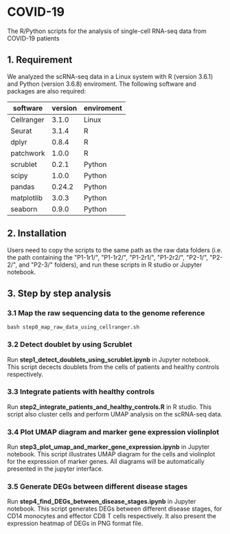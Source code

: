 # COVID-19
The R/Python scripts for the analysis of single-cell RNA-seq data from COVID-19 patients

## 1. Requirement
We analyzed the scRNA-seq data in a Linux system with R (version 3.6.1) and Python (version 3.6.8) enviroment. The following software and packages are also required:

software|version|enviroment
-|-|-
Cellranger|3.1.0|Linux
Seurat|3.1.4|R
dplyr|0.8.4|R
patchwork|1.0.0|R
scrublet|0.2.1|Python
scipy|1.0.0|Python
pandas|0.24.2|Python
matplotlib|3.0.3|Python
seaborn|0.9.0|Python

## 2. Installation
Users need to copy the scripts to the same path as the raw data folders (i.e. the path containing the "P1-1r1/", "P1-1r2/", "P1-2r1/", "P1-2r2/", "P2-1/", "P2-2/", and "P2-3/" folders), and run these scripts in R studio or Jupyter notebook.

## 3. Step by step analysis

### 3.1 Map the raw sequencing data to the genome reference

    bash step0_map_raw_data_using_cellranger.sh

### 3.2 Detect doublet by using Scrublet
Run **step1_detect_doublets_using_scrublet.ipynb** in Jupyter notebook. This script decects doublets from the cells of patients and healthy controls respectively.

### 3.3 Integrate patients with healthy controls
Run **step2_integrate_patients_and_healthy_controls.R** in R studio. This script also cluster cells and perform UMAP analysis on the scRNA-seq data.

### 3.4 Plot UMAP diagram and marker gene expression violinplot
Run **step3_plot_umap_and_marker_gene_expression.ipynb** in Jupyter notebook. This script illustrates UMAP diagram for the cells and violinplot for the expression of marker genes. All diagrams will be automatically presented in the jupyter interface.

### 3.5 Generate DEGs between different disease stages 
Run **step4_find_DEGs_between_disease_stages.ipynb** in Jupyter notebook. This script generates DEGs between different disease stages, for CD14 monocytes and effector CD8 T cells respectively. It also present the expression heatmap of DEGs in PNG format file.
